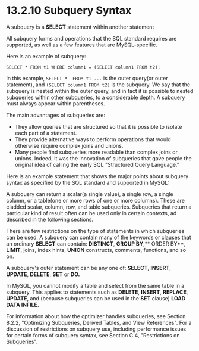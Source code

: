 # 13.2.10 Subquery Syntax

A subquery is a **SELECT** statement within another statement

All subquery forms and operations that the SQL standard requires are supported, as well as a few features that are MySQL-specific.

Here is an example of subquery:

```
SELECT * FROM t1 WHERE column1 = (SELECT column1 FROM t2);
```

In this example, `SELECT *  FROM t1 ...` is the outer query\(or outer statement\), and `(SELECT column1 FROM t2)` is the subquery. We say that the subquery is nested within the outer query, and in fact it is possible to nested subqueries within other subqueries, to a considerable depth. A subquery must always appear within parentheses.

The main advantages of subqueries are:

* They allow queries that are structured so that it is possible to isolate each part of a statement.
* They provide alternative ways to perform operations that would otherwise require complex joins and unions.
* Many people find subqueries more readable than complex joins or unions. Indeed, it was the innovation of subqueries that gave people the original idea of calling the early SQL "Structured Query Language."

Here is an example statement that shows the major points about subquery syntax as specified by the SQL standard and supported in MySQL:





A subquery can return a scalar\(a single value\), a single row, a single column, or a table\(one or more rows of one or more columns\). These are cladded scalar, column, row, and table subqueries. Subqueries that return a particular kind of result often can be used only in certain contexts, ad described in the following sections.

There are few restrictions on the type of statements in which subqueries can be used. A subquery can contain many of the keywords or clauses that an ordinary **SELECT** can contain: **DISTINCT**, **GROUP BY**,** ORDER BY**, **LIMIT**, joins, index hints, **UNION** constructs, comments, functions, and so on.

A subquery's outer statement can be any one of: **SELECT**, **INSERT**, **UPDATE**, **DELETE**, **SET** or **DO.**

In MySQL, you cannot modify a table and select from the same table in a subquery. This applies to statements such as **DELETE**, **INSERT**, **REPLACE**, **UPDATE**, and \(because subqueries can be used in the **SET** clause\) **LOAD DATA INFILE.**

For information about how the optimizer handles subqueries, see Section 8.2.2, "Optimizing Subqueries, Derived Tables, and View References". For a discussion of restrictions on subquery use, including performance issues for certain forms of subquery syntax, see Section C.4, "Restrictions on Subqueries".



